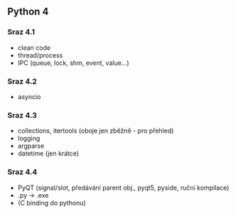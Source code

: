 ## Python 4

### Sraz 4.1
- clean code
- thread/process
- IPC (queue, lock, shm, event, value...)

### Sraz 4.2
- asyncio

### Sraz 4.3
- collections, itertools (oboje jen zběžně - pro přehled)
- logging
- argparse
- datetime (jen krátce)

### Sraz 4.4
- PyQT (signal/slot, předávání parent obj., pyqt5, pyside, ruční kompilace)
- .py -> .exe
- (C binding do pythonu)

